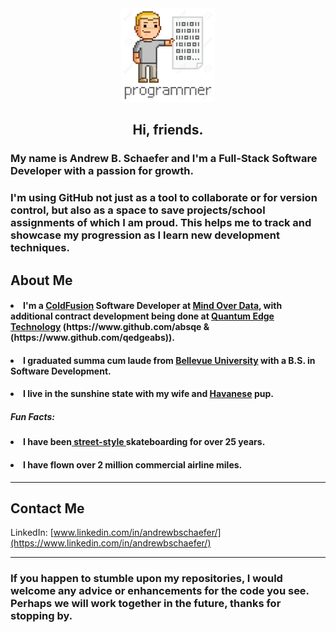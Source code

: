 <div id="header" align="center">
  <img src="programmer.png" height= "150" width="150"/>
</div>

<h2 align="center">Hi, friends.</h2> 


<h3>My name is Andrew B. Schaefer and I'm a Full-Stack Software Developer with a passion for growth.</h3> 

<h3>I'm using GitHub not just as a tool to collaborate or for version control, but also as a space to save projects/school assignments of which I am proud. This helps me to track and showcase my progression as I learn new development techniques.
  
<h2>About Me</h2>
  <h4><li>I'm a <a href="https://helpx.adobe.com/coldfusion/developing-applications/the-cfml-programming-language.html">ColdFusion</a> Software Developer at <a href="mind-over-data.com">Mind Over Data</a>, with additional contract development being done at <a href="https://www.quantumedgetechnology.com/">Quantum Edge Technology</a> (https://www.github.com/absqe & (https://www.github.com/qedgeabs)).</li></h4>
  <h4><li>I graduated summa cum laude from <a href="https://www.bellevue.edu/">Bellevue University</a> with a B.S. in Software Development.</li></h4>
  <h4><li>I live in the sunshine state with my wife and <a href="https://www.akc.org/dog-breeds/havanese/">Havanese<a/> pup.</li></h4>
  <h5>Fun Facts:</h5>
  <h4><li>I have been<a href="https://en.wikipedia.org/wiki/Street_skateboarding"> street-style </a>skateboarding for over 25 years.</li></h4>
  <h4><li>I have flown over 2 million commercial airline miles.</h4></li>
  
<hr>

<h2>Contact Me</h2>

LinkedIn: 
[www.linkedin.com/in/andrewbschaefer/](https://www.linkedin.com/in/andrewbschaefer/)
  
 <hr>

<h3>If you happen to stumble upon my repositories, I would welcome any advice or enhancements for the code you see. Perhaps we will work together in the future, thanks for stopping by.</h3>
